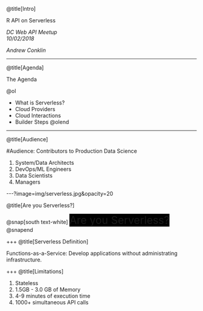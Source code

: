@title[Intro]

R API on Serverless  

_DC Web API Meetup_  
_10/02/2018_   

_Andrew Conklin_

---
@title[Agenda]

The Agenda

@ol
- What is Serverless?
- Cloud Providers
- Cloud Interactions
- Builder Steps
@olend

---
@title[Audience]

#Audience: Contributors to Production Data Science

<ol>
<li>System/Data Architects</li>
<li>DevOps/ML Engineers</li>
<li>Data Scientists</li>
<li>Managers</li>
</ol>

---?image=img/serverless.jpg&opacity=20

@title[Are you Serverless?]

@snap[south text-white]
<span style="background-color:black;font-size:2em;">
Are you Serverless?
</span>
@snapend

+++
@title[Serverless Definition]

Functions-as-a-Service: Develop applications without administrating infrastructure.  

+++
@title[Limitations]

<ol>
<li>Stateless</li>
<li>1.5GB - 3.0 GB of Memory</li>
<li>4-9 minutes of execution time</li>
<li>1000+ simultaneous API calls</li>
</ol>
